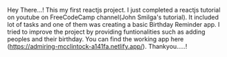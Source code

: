 Hey There...! This my first reactjs project. I just completed a reactjs tutorial on youtube on FreeCodeCamp channel(John Smilga's tutorial). It included lot of tasks and one of them was creating a basic Birthday Reminder app. I tried to improve the project by providing funtionalities such as adding peoples and their birthday. You can find the working app here (https://admiring-mcclintock-a141fa.netlify.app/). Thankyou.....!

